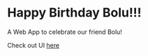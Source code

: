 # Happy Birthday Bolu!!!

A Web App to celebrate our friend Bolu!

Check out UI [here](https://www.figma.com/file/xNFw7LUyyM4uT8q58pk23k/Untitled?node-id=0%3A1)
